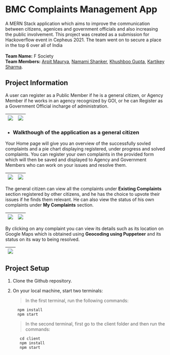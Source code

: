 # BMC Complaints Management App

A MERN Stack application which aims to improve the communication between citizens, agenices and government officials and also increasing the public involvement. This project was created as a submission for Hackoverflow event in Cepheus 2021. The team went on to secure a place in the top 6 over all of India </br></br>
**Team Name:** F Society</br>
**Team Members:** [Arpit Maurya](https://github.com/arpitm859), [Namami Shanker](https://github.com/NamamiShanker), [Khushboo Gupta](https://github.com/khushboogupta13),  [Kartikey Sharma](https://github.com/KartikeySharma).</br>

## Project Information

A user can register as a Public Member if he is a general citizen, or Agency Member if he works in an agency recognized by GOI, or he can Register as a Government Official incharge of administration. 

|<img src="https://i.imgur.com/ShBduq0.png"> |<img src="https://i.imgur.com/zmaWo3F.png">|
| ------------------------------------------ | ----------------------------------------- |

* ### Walkthough of the application as a general citizen

Your Home page will give you an overview of the successfully sovled complaints and a pie chart displaying registered, under progress and solved complaints. You can register your own complaints in the provided form which will then be saved and displayed to Agency and Government Members who can work on your issues and resolve them.

|<img src="https://i.imgur.com/PJXR1K3.png"> |<img src="https://i.imgur.com/PSc6Qr0.png">|
| ------------------------------------------ | ----------------------------------------- |

The general citizen can view all the complaints under **Existing Complaints** section registered by other citizens, and he has the choice to upvote their issues if he finds them relevant. He can also view the status of his own complaints under **My Complaints** section.

|<img src="https://i.imgur.com/r84f2xQ.png"> |<img src="https://i.imgur.com/BR6ltwK.png">|
| ------------------------------------------ | ----------------------------------------- |

By clicking on any complaint you can view its details such as its location on Google Maps which is obtained using **Geocoding using Puppeteer** and its status on its way to being resolved.

|<img src="https://i.imgur.com/3v6mXhP.png">|
| ----------------------------------------- |

## Project Setup

1. Clone the Github repository. </br> 
2. On your local machine, start two terminals: </br>
    > In the first terminal, run the following commands:
    ```
      npm install
      npm start 
    ``` 
  
    > In the second terminal, first go to the client folder and then run the commands: 
    ```
       cd client
       npm install
       npm start
    ```
    
    
    

